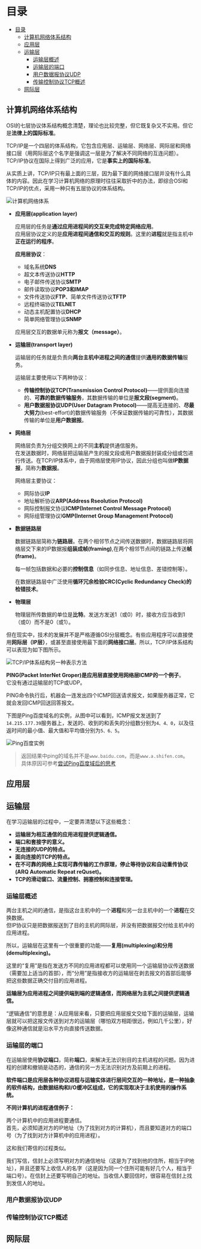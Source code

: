 # 目录
<!-- TOC -->

- [目录](#目录)
  - [计算机网络体系结构](#计算机网络体系结构)
  - [应用层](#应用层)
  - [运输层](#运输层)
    - [运输层概述](#运输层概述)
    - [运输层的端口](#运输层的端口)
    - [用户数据报协议UDP](#用户数据报协议udp)
    - [传输控制协议TCP概述](#传输控制协议tcp概述)
  - [网际层](#网际层)

<!-- /TOC -->
## 计算机网络体系结构

OSI的七层协议体系结构概念清楚，理论也比较完整，但它既复杂又不实用。但它是**法律上的国际标准**。

TCP/IP是一个四层的体系结构，它包含应用层、运输层、网络层、网际层和网络接口层（用网际层这个名字是强调这一层是为了解决不同网络的互连问题）。TCP/IP协议在国际上得到广泛的应用，它是**事实上的国际标准**。

从实质上讲，TCP/IP只有最上面的三层，因为最下面的网络接口层并没有什么具体的内容。因此在学习计算机网络的原理时往往采取折中的办法，即综合OSI和TCP/IP的优点，采用一种只有五层协议的体系结构。

![计算机网络体系](https://note.youdao.com/yws/api/personal/file/WEBdf3bc32edd8761a10cd56505e6ee3d16?method=download&shareKey=a701c96981e013bccb43b48d437818d2)

- **应用层(application layer)**

  应用层的任务是**通过应用进程间的交互来完成特定网络应用**。  
  应用层协议定义的是**应用进程间通信和交互的规则**。这里的**进程**就是指主机中**正在运行的程序**。

  **应用层协议**：
  - 域名系统**DNS**
  - 超文本传送协议**HTTP**
  - 电子邮件传送协议**SMTP**
  - 邮件读取协议**POP3和IMAP**
  - 文件传送协议**FTP**、简单文件传送协议**TFTP**
  - 远程终端协议**TELNET**
  - 动态主机配置协议**DHCP**
  - 简单网络管理协议**SNMP**
  
  应用层交互的数据单元称为**报文（message）**。

- **运输层(transport layer)**

  运输层的任务就是负责向**两台主机中进程之间的通信**提供**通用的数据传输**服务。

  运输层主要使用以下两种协议：
  - **传输控制协议TCP(Transmission Control Protocol)**——提供面向连接的、**可靠的数据传输服务**，其数据传输的单位是**报文段(segment)**。
  - **用户数据报协议UDP(User Datagram Protocol)**——提高无连接的、**尽最大努力**(best-effort)的数据传输服务（不保证数据传输的可靠性），其数据传输的单位是**用户数据报**。

- **网络层**

  网络层负责为分组交换网上的不同**主机**提供通信服务。  
  在发送数据时，网络层把运输层产生的报文段或用户数据报封装成分组或包进行传送。在TCP/IP体系中，由于网络层使用IP协议，因此分组也叫做**IP数据报**，简称为**数据报**。

  网络层主要协议：
  - 网际协议**IP**
  - 地址解析协议**ARP(Address Rseolution Protocol)**
  - 网际控制报文协议**ICMP(Internet Control Message Protocol)**
  - 网际组管理协议I**GMP(Internet Group Management Protocol)**

- **数据链路层**

  数据链路层简称为**链路层**。在两个相邻节点之间传送数据时，数据链路层将网络层交下来的IP数据报**组装成帧(framing)**,在两个相邻节点间的链路上传送**帧(frame)**。

  每一帧包括数据和必要的**控制信息**（如同步信息、地址信息、差错控制等）。

  在数据链路层中广泛使用**循环冗余检验CRC(Cyclic Redundancy Check)的检错技术**。

- **物理层**

  物理层所传数据的单位是**比特**。发送方发送1（或0）时，接收方应当收到1（或0）而不是0（或1）。

但在现实中，技术的发展并不是严格遵循OSI分层概念。有些应用程序可以直接使用**网际层（IP层）**，或甚至直接使用最下面的**网络接口层**。所以，TCP/IP体系结构可以表现为如下图所示。

![TCP/IP体系结构另一种表示方法](https://note.youdao.com/yws/api/personal/file/WEB568313145ce3dc86d4a1662d22b1415a?method=download&shareKey=e829ea64e621328d67bdfe76870136d1)

**PING(Packet InterNet Groper)是应用层直接使用网络层ICMP的一个例子**。  
它没有通过运输层的TCP或UDP。

PING命令执行后，机器会一连发出四个ICMP回送请求报文，如果服务器正常，它就会发回ICMP回送回答报文。

下图是Ping百度域名的实例，从图中可以看到，ICMP报文发送到了`14.215.177.39`服务器上，发送的、收到的和丢失的分组数分别为`4、4、0`，以及往返时间的最小值、最大值和平均值分别为`5、6、5`。

![Ping百度实例](https://note.youdao.com/yws/api/personal/file/WEB3bf5652206ab58cbe71250e366426e7c?method=download&shareKey=fe6e62bebe77e088f98ed8398b59efb7)

>返回结果中ping的域名并不是`www.baidu.com`，而是`www.a.shifen.com`。  
具体原因可参考[尝试Ping百度域后的思考](https://blog.csdn.net/wu_roc/article/details/77168426)

## 应用层

## 运输层

在学习运输层的过程中，一定要弄清楚以下这些概念：

- **运输层为相互通信的应用进程提供逻辑通信。**
- **端口和套接字的意义。**
- **无连接的UDP的特点。**
- **面向连接的TCP的特点。**
- **在不可靠的网络上实现可靠传输的工作原理，停止等待协议和自动重传协议(ARQ Automatic Repeat reQuset)。**
- **TCP的滑动窗口、流量控制、拥塞控制和连接管理。**

### 运输层概述

两台主机之间的通信，是指这台主机中的一个**进程**和另一台主机中的一个**进程**在交换数据。  
但IP协议只是把数据报送到了目的主机的网际层，并没有把数据报交付给主机中的应用进程。

所以，运输层在这里有一个很重要的功能——**复用(multiplexing)和分用(demultiplexing)。**

这里的“复用”是指在发送方不同的应用进程都可以使用同一个运输层协议传送数据（需要加上适当的首部），而“分用”是指接收方的运输层在剥去报文的首部后能够把这些数据正确交付目的应用进程。

**运输层为应用进程之间提供端到端的逻辑通信，而网络层为主机之间提供逻辑通信。**

“逻辑通信”的意思是：从应用层来看，只要把应用层报文交给下面的运输层，运输层就可以把这报文传送到对方的运输层（哪怕双方相距很远，例如几千公里），好像这种通信就是沿水平方向直接传送数据。

### 运输层的端口

在运输层使用**协议端口**，简称**端口**，来解决无法识别目的主机进程的问题。因为进程的创建和撤销是动态的，通信的另一方无法识别对方及前期上的进程。

**软件端口是应用层各种协议进程与运输实体进行层间交互的一种地址，是一种抽象的软件结构，由数据结构和I/O缓冲区组成，它的实现取决于主机使用的操作系统。**

**不同计算机的进程通信例子：**

两个计算机中的应用进程要通信。  
首先，必须知道对方的IP地址（为了找到对方的计算机），而且要知道对方的端口号（为了找到对方计算机中的应用进程）。

这和我们寄信的过程类似。

我们写信，信封上必须写明对方的通信地址（这是为了找到他的住所，相当于IP地址），并且还要写上收信人的名字（这是因为同一个住所可能有好几个人，相当于端口号）。在信封上还要写明自己的地址。当收信人要回信时，很容易在信封上找到发信人的地址。

### 用户数据报协议UDP

### 传输控制协议TCP概述

## 网际层

